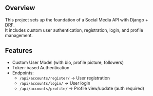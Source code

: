 ## Overview
This project sets up the foundation of a Social Media API with Django + DRF.  
It includes custom user authentication, registration, login, and profile management.

## Features
- Custom User Model (with bio, profile picture, followers)
- Token-based Authentication
- Endpoints:
  - `/api/accounts/register/` → User registration
  - `/api/accounts/login/` → User login
  - `/api/accounts/profile/` → Profile view/update (auth required)